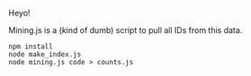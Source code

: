 Heyo!

Mining.js is a (kind of dumb) script to pull all IDs from this data.

    npm install
    node make_index.js
    node mining.js code > counts.js
